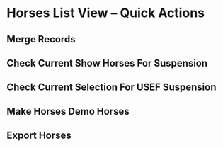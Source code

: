 # Horses List View – Quick Actions

## Merge Records

## Check Current Show Horses For Suspension

## Check Current Selection For USEF Suspension

## Make Horses Demo Horses

## Export Horses
